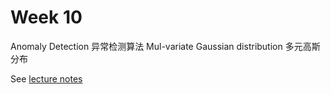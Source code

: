 # Week 10

  Anomaly Detection 异常检测算法 
  Mul-variate Gaussian distribution    多元高斯分布 

See [lecture notes](http://app.yinxiang.com/Home.action?login=true#n=4641f6ee-f87c-44ea-814b-dff1f43ddff8&s=s22&b=325b0485-0a79-48ab-ad1b-fd9a6688c084&ses=4&sh=1&sds=5&)

